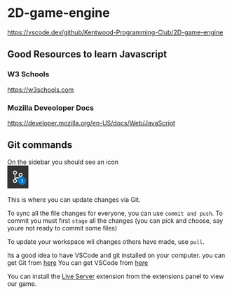 # 2D-game-engine
https://vscode.dev/github/Kentwood-Programming-Club/2D-game-engine

## Good Resources to learn Javascript
### W3 Schools
https://w3schools.com

### Mozilla Deveoloper Docs
https://developer.mozilla.org/en-US/docs/Web/JavaScript

## Git commands
On the sidebar you should see an icon 
<br>
<img width="48" src="res/git.png">

This is where you can update changes via Git.

To sync all the file changes for everyone, you can use `commit and push`. To commit you must first `stage` all the changes (you can pick and choose, say youre not ready to commit some files)

To update your workspace wil changes others have made, use `pull`.

Its a good idea to have VSCode and git installed on your computer.
you can get Git from [here](https://github.com/git-for-windows/git/releases/download/v2.38.1.windows.1/Git-2.38.1-64-bit.exe)
You can get VSCode from [here](https://code.visualstudio.com/sha/download?build=stable&os=win32-x64-user)

You can install the [Live Server](vscode:extension/ritwickdey.LiveServer) extension from the extensions panel to view our game.
